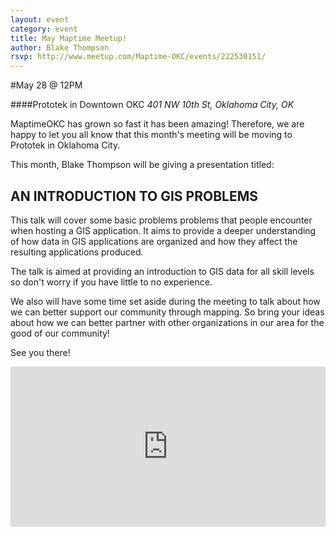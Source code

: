 ```yaml
---
layout: event
category: event
title: May Maptime Meetup!
author: Blake Thompson
rsvp: http://www.meetup.com/Maptime-OKC/events/222530151/
---
```


#May 28 @ 12PM

####Prototek in Downtown OKC
*401 NW 10th St, Oklahoma City, OK*

MaptimeOKC has grown so fast it has been amazing! Therefore, we are happy to let you all know that this month's meeting will be moving to Prototek in Oklahoma City. 

This month, Blake Thompson will be giving a presentation titled: 

## AN INTRODUCTION TO GIS PROBLEMS

This talk will cover some basic problems problems that people encounter when hosting a GIS application. It aims to provide a deeper understanding of how data in GIS applications are organized and how they affect the resulting applications produced.

The talk is aimed at providing an introduction to GIS data for all skill levels so don't worry if you have little to no experience. 

We also will have some time set aside during the meeting to talk about how we can better support our community through mapping. So bring your ideas about how we can better partner with other organizations in our area for the good of our community!

See you there!

<iframe width='100%' height='256px' frameBorder='0' src='https://a.tiles.mapbox.com/v4/flippmoke.m68hpfb7/attribution,zoompan,zoomwheel,geocoder,share.html?access_token=pk.eyJ1IjoiZmxpcHBtb2tlIiwiYSI6ImFESEYwY2MifQ.aZ12yMKEt5oGkvRLNnAIUw'></iframe>
